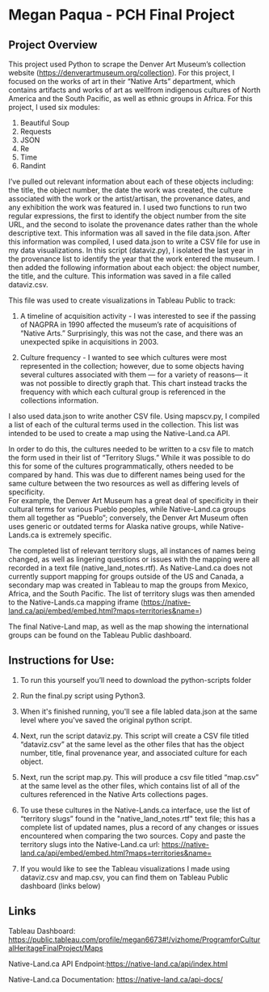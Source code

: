 # Megan Paqua - PCH Final Project

## Project Overview

This project used Python to scrape the Denver Art Museum’s collection website (https://denverartmuseum.org/collection). For this project, I focused on the works of art in their “Native Arts” department, which contains artifacts and works of art as wellfrom indigenous cultures of North America and the South Pacific, as well as ethnic groups in Africa.
For this project, I used six modules:
1) Beautiful Soup
2) Requests
3) JSON
4) Re
5) Time
6) Randint

I’ve pulled out relevant information about each of these objects including: the title, the object number, the date the work was created, the culture associated with the work or the artist/artisan, the provenance dates, and any exhibition the work was featured in.  I used two functions to run two regular expressions, the first to identify the object number from the site URL, and the second to isolate the provenance dates rather than the whole descriptive text.
This information was all saved in the file data.json.
After this information was compiled, I used data.json to write a CSV file for use in my data visualizations. In this script (dataviz.py), I isolated the last year in the provenance list to identify the year that the work entered the museum. I then added the following information about each object: the object number, the title, and the culture. This information was saved in a file called dataviz.csv.

This file was used to create visualizations in Tableau Public to track:

   1) A timeline of acquisition activity - I was interested to see if the passing of NAGPRA in 1990 affected the museum’s rate of acquisitions of “Native Arts.”  Surprisingly, this was not the case, and there was an unexpected spike in acquisitions in 2003.
    
   2) Culture frequency - I wanted to see which cultures were most represented in the collection; however, due to some objects having several cultures associated with them — for a variety of reasons— it was not possible to directly graph that. This chart instead tracks the frequency with which each cultural group is referenced in the collections information.

I also used data.json to write another CSV file. Using mapscv.py, I compiled a list of each of the cultural terms used in the collection. This list was intended to be used to create a map using the Native-Land.ca API.

In order to do this, the cultures needed to be written to a csv file to match the form used in their list of “Territory Slugs.” While it was possible to do this for some of the cultures programmatically, others needed to be compared by hand. This was due to different names being used for the same culture between the two resources as well as differing levels of specificity.  
  For example, the Denver Art Museum has a great deal of specificity in their cultural terms for various Pueblo peoples, while Native-Land.ca groups them all together as “Pueblo”; conversely, the Denver Art Museum often uses generic or outdated terms for Alaska native groups, while Native-Lands.ca is extremely specific.

  The completed list of relevant territory slugs, all instances of names being changed, as well as lingering questions or issues with the mapping were all recorded in a text file (native_land_notes.rtf). As Native-Land.ca does not currently support mapping for groups outside of the US and Canada, a secondary map was created in Tableau to map the groups from Mexico, Africa, and the South Pacific.
The list of territory slugs was then amended to the Native-Lands.ca mapping iframe (https://native-land.ca/api/embed/embed.html?maps=territories&name=)

The final Native-Land map, as well as the map showing the international groups can be found on the Tableau Public dashboard.

## Instructions for Use:

1) To run this yourself you’ll need to download the python-scripts folder

2) Run the final.py script using Python3.

3) When it's finished running, you'll see a file labled data.json at the same level where you've saved the original python script.

4) Next, run the script dataviz.py. This script will create a CSV file titled “dataviz.csv” at the same level as the other files that has the object number, title, final provenance year, and associated culture for each object.

5) Next, run the script map.py. This will produce a csv file titled “map.csv” at the same level as the other files, which contains list of all of the cultures referenced in the Native Arts collections pages.

6) To use these cultures in the Native-Lands.ca interface, use the list of “territory slugs” found in the "native_land_notes.rtf" text file; this has a complete list of updated names, plus a record of any changes or issues encountered when comparing the two sources. Copy and paste the territory slugs into the Native-Land.ca url: https://native-land.ca/api/embed/embed.html?maps=territories&name=

7) If you would like to see the Tableau visualizations I made using dataviz.csv and map.csv, you can find them on Tableau Public dashboard (links below)

## Links

Tableau Dashboard: https://public.tableau.com/profile/megan6673#!/vizhome/ProgramforCulturalHeritageFinalProject/Maps

Native-Land.ca API Endpoint:https://native-land.ca/api/index.html

Native-Land.ca Documentation: https://native-land.ca/api-docs/

